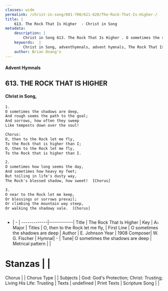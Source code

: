 ```yaml
---
classes: wide
permalink: /christ-in-song/601-700/611-620/The-Rock-That-Is-Higher-/
title: |
    613. The Rock That Is Higher  - Christ in Song
metadata:
    description: |
        Christ in Song 613. The Rock That Is Higher . O sometimes the shadows are deep, And rough seems the path to the goal; And sorrows, how often they sweep Like tempests down over the soul! Chorus: O, then to the Rock let me fly,  To the Rock that is higher than I; O, then to the Rock let me fly,  To the Rock that is higher than I.
    keywords:  |
        Christ in Song, adventhymnals, advent hymnals, The Rock That Is Higher , O sometimes the shadows are deep. O, then to the Rock let me fly, 
    author: Brian Onang'o
---
```


#### Advent Hymnals
## 613. THE ROCK THAT IS HIGHER 
####  Christ in Song,

```txt
1.
O sometimes the shadows are deep,
And rough seems the path to the goal;
And sorrows, how often they sweep
Like tempests down over the soul!

Chorus:
O, then to the Rock let me fly, 
To the Rock that is higher than I;
O, then to the Rock let me fly, 
To the Rock that is higher than I.

2.
O sometimes how long seems the day,
And sometimes how heavy my feet;
But toiling in life's dusty way,
The Rock's blessed shadow, how sweet!  [Chorus]

3.
O near to the Rock let me keep,
Or blessings or sorrows prevail;
Or climbing the mountain way steep,
Or walking the shadowy vale.  [Chorus]



```

- |   -  |
-------------|------------|
Title | The Rock That Is Higher  |
Key | A♭ Major |
Titles | O, then to the Rock let me fly,  |
First Line | O sometimes the shadows are deep |
Author | E. Johnson
Year | 1908
Composer| W. G. Fischer |
Hymnal|  - |
Tune| O sometimes the shadows are deep |
Metrical pattern | |
# Stanzas |  |
Chorus |  |
Chorus Type |  |
Subjects | God: God's Protection; Christ: Trusting; Living His Life: Trusting |
Texts | undefined |
Print Texts | 
Scripture Song |  |
    
